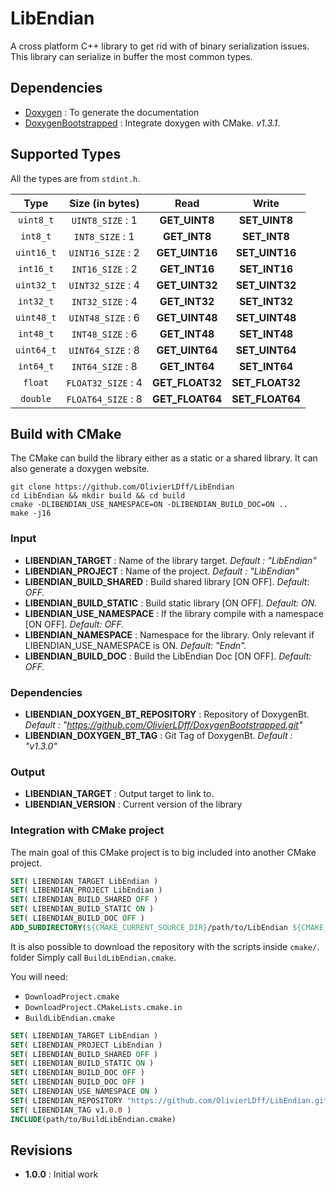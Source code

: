 LibEndian
=============

A cross platform C++ library to get rid with of binary serialization issues. This library can serialize in buffer the most common types.

## Dependencies

* [Doxygen](https://github.com/doxygen/doxygen) : To generate the documentation
* [DoxygenBootstrapped](https://github.com/OlivierLDff/DoxygenBootstrapped) : Integrate doxygen with CMake. *v1.3.1*.

## Supported Types

All the types are from `stdint.h`.

|    Type    |  Size (in bytes)   |      Read       |      Write      |
| :--------: | :----------------: | :-------------: | :-------------: |
| `uint8_t`  |  `UINT8_SIZE` : 1  |  **GET_UINT8**  |  **SET_UINT8**  |
|  `int8_t`  |  `INT8_SIZE` : 1   |  **GET_INT8**   |  **SET_INT8**   |
| `uint16_t` | `UINT16_SIZE` : 2  | **GET_UINT16**  | **SET_UINT16**  |
| `int16_t`  |  `INT16_SIZE` : 2  |  **GET_INT16**  |  **SET_INT16**  |
| `uint32_t` | `UINT32_SIZE` : 4  | **GET_UINT32**  | **SET_UINT32**  |
| `int32_t`  |  `INT32_SIZE` : 4  |  **GET_INT32**  |  **SET_INT32**  |
| `uint48_t` | `UINT48_SIZE` : 6  | **GET_UINT48**  | **SET_UINT48**  |
| `int48_t`  |  `INT48_SIZE` : 6  |  **GET_INT48**  |  **SET_INT48**  |
| `uint64_t` | `UINT64_SIZE` : 8  | **GET_UINT64**  | **SET_UINT64**  |
| `int64_t`  |  `INT64_SIZE` : 8  |  **GET_INT64**  |  **SET_INT64**  |
|  `float`   | `FLOAT32_SIZE` : 4 | **GET_FLOAT32** | **SET_FLOAT32** |
|  `double`  | `FLOAT64_SIZE` : 8 | **GET_FLOAT64** | **SET_FLOAT64** |

## Build with CMake

The CMake can build the library either as a static or a shared library. It can also generate a doxygen website.

```
git clone https://github.com/OlivierLDff/LibEndian
cd LibEndian && mkdir build && cd build
cmake -DLIBENDIAN_USE_NAMESPACE=ON -DLIBENDIAN_BUILD_DOC=ON ..
make -j16
```

### Input

- **LIBENDIAN_TARGET** : Name of the library target. *Default : "LibEndian"*
- **LIBENDIAN_PROJECT** : Name of the project. *Default : "LibEndian"*
- **LIBENDIAN_BUILD_SHARED** : Build shared library [ON OFF]. *Default: OFF.*
- **LIBENDIAN_BUILD_STATIC** : Build static library [ON OFF]. *Default: ON.*
- **LIBENDIAN_USE_NAMESPACE** : If the library compile with a namespace [ON OFF]. *Default: OFF.*
- **LIBENDIAN_NAMESPACE** : Namespace for the library. Only relevant if LIBENDIAN_USE_NAMESPACE is ON. *Default: "Endn".*
- **LIBENDIAN_BUILD_DOC** : Build the LibEndian Doc [ON OFF]. *Default: OFF.*

### Dependencies

- **LIBENDIAN_DOXYGEN_BT_REPOSITORY** : Repository of DoxygenBt. *Default : "https://github.com/OlivierLDff/DoxygenBootstrapped.git"*
- **LIBENDIAN_DOXYGEN_BT_TAG** : Git Tag of DoxygenBt. *Default : "v1.3.0"*

### Output

- **LIBENDIAN_TARGET** : Output target to link to.
- **LIBENDIAN_VERSION** : Current version of the library

### Integration with CMake project

The main goal of this CMake project is to big included into another CMake project.
```cmake
SET( LIBENDIAN_TARGET LibEndian )
SET( LIBENDIAN_PROJECT LibEndian )
SET( LIBENDIAN_BUILD_SHARED OFF )
SET( LIBENDIAN_BUILD_STATIC ON )
SET( LIBENDIAN_BUILD_DOC OFF )
ADD_SUBDIRECTORY(${CMAKE_CURRENT_SOURCE_DIR}/path/to/LibEndian ${CMAKE_CURRENT_BINARY_DIR}/LibEndian_Build)
```
It is also possible to download the repository with the scripts inside `cmake/`. folder Simply call `BuildLibEndian.cmake`.

You will need:

* `DownloadProject.cmake`
* `DownloadProject.CMakeLists.cmake.in`
* `BuildLibEndian.cmake`

```cmake
SET( LIBENDIAN_TARGET LibEndian )
SET( LIBENDIAN_PROJECT LibEndian )
SET( LIBENDIAN_BUILD_SHARED OFF )
SET( LIBENDIAN_BUILD_STATIC ON )
SET( LIBENDIAN_BUILD_DOC OFF )
SET( LIBENDIAN_BUILD_DOC OFF )
SET( LIBENDIAN_USE_NAMESPACE ON )
SET( LIBENDIAN_REPOSITORY "https://github.com/OlivierLDff/LibEndian.git" )
SET( LIBENDIAN_TAG v1.0.0 )
INCLUDE(path/to/BuildLibEndian.cmake)
```

## Revisions

* **1.0.0** : Initial work